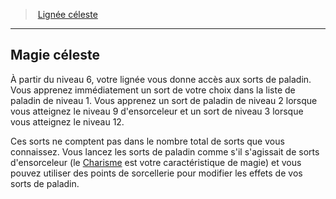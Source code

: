 ﻿---
!GenericItem
Name: Magie céleste
Id: sorcerer_celestial_hd.md#magie-céleste
ParentLink: sorcerer_celestial_hd.md#lignée-céleste
ParentName: Lignée céleste
NameLevel: 2
Attributes: {}
---
> [Lignée céleste](hd_sorcerer_celestial.md)

---

## Magie céleste

À partir du niveau 6, votre lignée vous donne accès aux sorts de paladin. Vous apprenez immédiatement un sort de votre choix dans la liste de paladin de niveau 1. Vous apprenez un sort de paladin de niveau 2 lorsque vous atteignez le niveau 9 d'ensorceleur et un sort de niveau 3 lorsque vous atteignez le niveau 12.

Ces sorts ne comptent pas dans le nombre total de sorts que vous connaissez. Vous lancez les sorts de paladin comme s'il s'agissait de sorts d'ensorceleur (le [Charisme](hd_abilities_charisma.md) est votre caractéristique de magie) et vous pouvez utiliser des points de sorcellerie pour modifier les effets de vos sorts de paladin.

